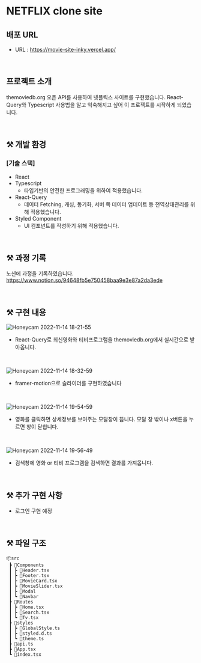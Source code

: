 # NETFLIX clone site

## 배포 URL

- URL : https://movie-site-inky.vercel.app/

<br>

## 프로젝트 소개

themoviedb.org 오픈 API를 사용하여 넷플릭스 사이트를 구현했습니다.
React-Query와 Typescript 사용법을 알고 익숙해지고 싶어 이 프로젝트를 시작하게 되었습니다.

<br>

## ⚒ 개발 환경

### [기술 스택]

- React
- Typescript
  - 타입기반의 안전한 프로그래밍을 위하여 적용했습니다.
- React-Query
  - 데이터 Fetching, 캐싱, 동기화, 서버 쪽 데이터 업데이트 등 전역상태관리를 위해 적용했습니다.
- Styled Component
  - UI 컴포넌트를 작성하기 위해 적용했습니다.

<br>

## ⚒ 과정 기록

노션에 과정을 기록하였습니다.
https://www.notion.so/94648fb5e750458baa9e3e87a2da3ede

<br>

## ⚒ 구현 내용

![Honeycam 2022-11-14 18-21-55](https://user-images.githubusercontent.com/102465469/201623761-df118502-7f04-44b1-bd6d-6f5008670015.gif)

- React-Query로 최신영화와 티비프로그램을 themoviedb.org에서 실시간으로 받아옵니다.

<br/>

![Honeycam 2022-11-14 18-32-59](https://user-images.githubusercontent.com/102465469/201642335-4615e49e-33c6-4712-ac2f-5f330109ed2c.gif)

- framer-motion으로 슬라이더를 구현하였습니다

<br/>

![Honeycam 2022-11-14 19-54-59](https://user-images.githubusercontent.com/102465469/201642824-51b7df78-436b-4c91-b484-7321c71d68d4.gif)

- 영화를 클릭하면 상세정보를 보여주는 모달창이 뜹니다. 모달 창 밖이나 x버튼을 누르면 창이 닫힙니다.

<br/>

![Honeycam 2022-11-14 19-56-49](https://user-images.githubusercontent.com/102465469/201644829-62581baf-529a-47e0-b45b-1b3d69f09146.gif)

- 검색창에 영화 or 티비 프로그램을 검색하면 결과를 가져옵니다.

<br>

## ⚒ 추가 구현 사항

- 로그인 구현 예정

<br>

## ⚒ 파일 구조

```
📦src
 ┣ 📂Components
 ┃ ┣ 📜Header.tsx
 ┃ ┣ 📜Footer.tsx
 ┃ ┣ 📜MovieCard.tsx
 ┃ ┣ 📜MovieSlider.tsx
 ┃ ┣ 📜Modal
 ┃ ┗ 📜Navbar
 ┣ 📂Routes
 ┃ ┣ 📜Home.tsx
 ┃ ┣ 📜Search.tsx
 ┃ ┗ 📜Tv.tsx
 ┣ 📂styles
 ┃ ┣ 📜GlobalStyle.ts
 ┃ ┣ 📜styled.d.ts
 ┃ ┗ 📜theme.ts
 ┣ 📜api.ts
 ┣ 📜App.tsx
 ┗ 📜index.tsx

```
